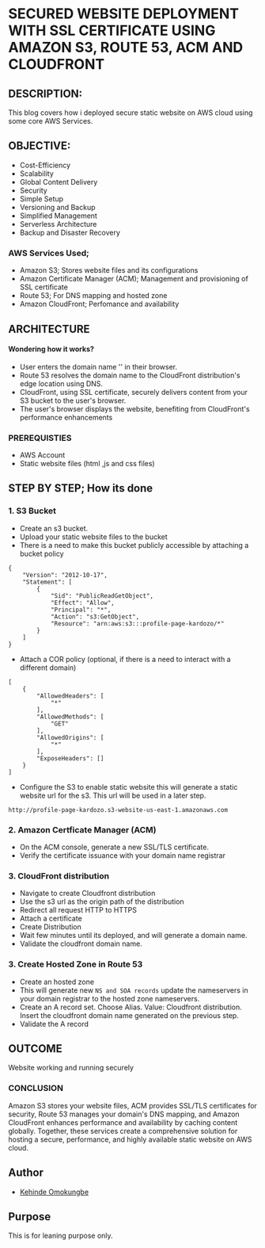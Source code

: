 #  SECURED WEBSITE DEPLOYMENT WITH SSL CERTIFICATE USING AMAZON S3, ROUTE 53, ACM AND CLOUDFRONT
## DESCRIPTION: 
This blog covers how i deployed secure static website on AWS cloud using some core AWS Services.

## OBJECTIVE:
- Cost-Efficiency
- Scalability
- Global Content Delivery
- Security
- Simple Setup
- Versioning and Backup
- Simplified Management
- Serverless Architecture
- Backup and Disaster Recovery


### AWS Services Used;
- Amazon S3; Stores website files and its configurations
- Amazon Certificate Manager (ACM); Management and provisioning of SSL certificate
- Route 53; For DNS mapping and hosted zone
- Amazon CloudFront; Perfomance and availability


## ARCHITECTURE

#### Wondering how it works?
- User enters the domain name '' in their browser.
- Route 53 resolves the domain name to the CloudFront distribution's edge location using DNS.
- CloudFront, using SSL certificate, securely delivers content from your S3 bucket to the user's browser.
- The user's browser displays the website, benefiting from CloudFront's performance enhancements


### PREREQUISTIES
- AWS Account
- Static website files (html ,js and css files)






## STEP BY STEP; How its done
### 1. S3 Bucket
- Create an s3 bucket.
- Upload your static website files to the bucket
- There is a need to make this bucket publicly accessible by attaching a bucket policy
```
{
    "Version": "2012-10-17",
    "Statement": [
        {
            "Sid": "PublicReadGetObject",
            "Effect": "Allow",
            "Principal": "*",
            "Action": "s3:GetObject",
            "Resource": "arn:aws:s3:::profile-page-kardozo/*"
        }
    ]
}
```
- Attach a COR policy (optional, if there is a need to interact with a different domain)
```
[
    {
        "AllowedHeaders": [
            "*"
        ],
        "AllowedMethods": [
            "GET"
        ],
        "AllowedOrigins": [
            "*"
        ],
        "ExposeHeaders": []
    }
]
```

- Configure the S3 to enable static website this will generate a static website url for the s3. This url will be used in a later step.
```
http://profile-page-kardozo.s3-website-us-east-1.amazonaws.com
```

### 2. Amazon Certficate Manager (ACM)
- On the ACM console, generate a new SSL/TLS certificate. 
- Verify the certificate issuance with your domain name registrar

### 3. CloudFront distribution
- Navigate to create Cloudfront distribution
- Use the s3 url as the origin path of the distribution
- Redirect all request HTTP to HTTPS
- Attach a certificate
- Create Distribution
- Wait few minutes until its deployed, and will generate a domain name. 
- Validate the cloudfront domain name.


### 3. Create Hosted Zone in Route 53
- Create an hosted zone
- This will generate new ```NS and SOA records``` update the nameservers in your domain registrar to the hosted zone nameservers. 
- Create an A record set. Choose Alias. Value: Cloudfront distribution. Insert the cloudfront domain name generated on the previous step.
- Validate the A record

## OUTCOME
Website working and running securely

### CONCLUSION
Amazon S3 stores your website files, ACM provides SSL/TLS certificates for security, Route 53 manages your domain's DNS mapping, and Amazon CloudFront enhances performance and availability by caching content globally. Together, these services create a comprehensive solution for hosting a secure, performance, and highly available static website on AWS cloud.

## Author

- [Kehinde Omokungbe](https://www.github.com/OK-CodeClinic)



## Purpose
This is for leaning purpose only.

